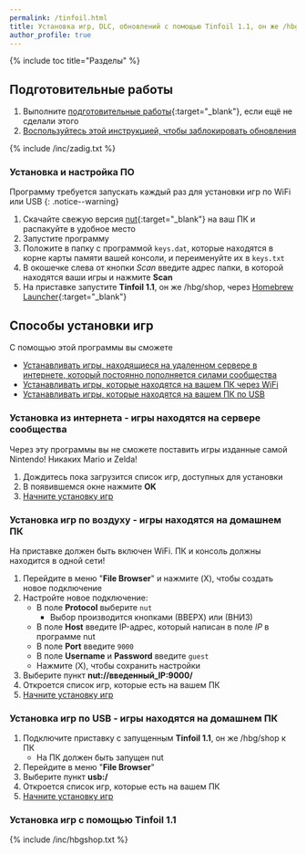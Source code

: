 ```yaml
---
permalink: /tinfoil.html
title: Установка игр, DLC, обновлений с помощью Tinfoil 1.1, он же /hbg/shop
author_profile: true
---
```

{% include toc title="Разделы" %}

## Подготовительные работы 

1. Выполните [подготовительные работы](games#подготовительные-работы){:target="_blank"}, если ещё не сделали этого
1. [Воспользуйтесь этой инструкцией, чтобы заблокировать обновления](get-started#%D0%B1%D0%BB%D0%BE%D0%BA%D0%B8%D1%80%D0%BE%D0%B2%D0%BA%D0%B0-%D0%BE%D0%B1%D0%BD%D0%BE%D0%B2%D0%BB%D0%B5%D0%BD%D0%B8%D0%B9)

{% include /inc/zadig.txt %}

### Установка и настройка ПО 

Программу требуется запускать каждый раз для установки игр по WiFi или USB
{: .notice--warning}

1. Скачайте свежую версия [nut](https://github.com/blawar/nut/releases/latest){:target="_blank"} на ваш ПК и распакуйте в удобное место
1. Запустите программу 
1. Положите в папку с программой `keys.dat`, которые находятся в корне карты памяти вашей консоли, и переименуйте их в `keys.txt`
1. В окошечке слева от кнопки *Scan* введите адрес папки, в которой находятся ваши игры и нажмите **Scan**
1. На приставке запустите **Tinfoil 1.1**, он же /hbg/shop, через [Homebrew Launcher](HBL){:target="_blank"}
	
## Способы установки игр

С помощью этой программы вы сможете 
* [Устанавливать игры, находящиеся на удаленном сервере в интернете, который постоянно пополняется силами сообщества](#установка-из-интернета---игры-находятся-на-сервере-сообщества)
* [Устанавливать игры, которые находятся на вашем ПК через WiFi](#установка-игр-по-воздуху---игры-находятся-на-домашнем-пк)
* [Устанавливать игры, которые находятся на вашем ПК по USB](#установка-игр-по-usb---игры-находятся-на-домашнем-пк)

### Установка из интернета - игры находятся на сервере сообщества

Через эту программы вы не сможете поставить игры изданные самой Nintendo! Никаких Mario и Zelda!

1. Дождитесь пока загрузится список игр, доступных для установки
1. В появившемся окне нажмите **OK**
1. [Начните установку игр](#установка-игр-с-помощью-tinfoil-11)

### Установка игр по воздуху - игры находятся на домашнем ПК

На приставке должен быть включен WiFi. ПК и консоль должны находится в одной сети!

1. Перейдите в меню "**File Browser**" и нажмите (X), чтобы создать новое подключение 
1. Настройте новое подключение: 
	* В поле **Protocol** выберите `nut`
		* Выбор производится кнопками (ВВЕРХ) или (ВНИЗ)
	* В поле **Host** введите IP-адрес, который написан в поле *IP* в программе nut
	* В поле **Port** введите `9000`
	* В поле **Username** и **Password** введите `guest`
	* Нажмите (X), чтобы сохранить настройки
1. Выберите пункт **nut://введенный_IP:9000/**
1. Откроется список игр, которые есть на вашем ПК 
1. [Начните установку игр](#установка-игр-с-помощью-tinfoil-11)

### Установка игр по USB - игры находятся на домашнем ПК

1. Подключите приставку с запущенным **Tinfoil 1.1**, он же /hbg/shop к ПК 
	* На ПК должен быть запущен nut
1. Перейдите в меню "**File Browser**" 
1. Выберите пункт **usb:/**
1. Откроется список игр, которые есть на вашем ПК 
1. [Начните установку игр](#установка-игр-с-помощью-tinfoil-11)

### Установка игр с помощью Tinfoil 1.1 

{% include /inc/hbgshop.txt %}